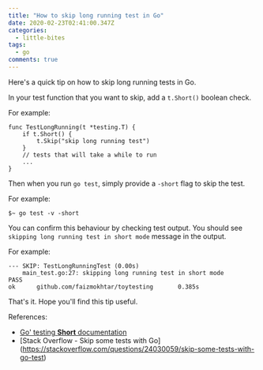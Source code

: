 ```yaml
---
title: "How to skip long running test in Go"
date: 2020-02-23T02:41:00.347Z
categories:
  - little-bites
tags:
  - go
comments: true
---
```

Here's a quick tip on how to skip long running tests in Go. 

In your test function that you want to skip, add a `t.Short()` boolean check. 

For example:
```
func TestLongRunning(t *testing.T) {
    if t.Short() {
        t.Skip("skip long running test")
    }
    // tests that will take a while to run
    ...
}
```

Then when you run `go test`, simply provide a `-short` flag to skip the test.

For example:
```
$~ go test -v -short
```

You can confirm this behaviour by checking test output. You should see `skipping long running test in short mode` message in the output.

For example:
```
--- SKIP: TestLongRunningTest (0.00s)
    main_test.go:27: skipping long running test in short mode
PASS
ok      github.com/faizmokhtar/toytesting       0.385s
```

That's it. Hope you'll find this tip useful.

References:
- [Go' testing **Short** documentation](https://golang.org/pkg/testing/#Short)
- [Stack Overflow - Skip some tests with Go]
(https://stackoverflow.com/questions/24030059/skip-some-tests-with-go-test)
